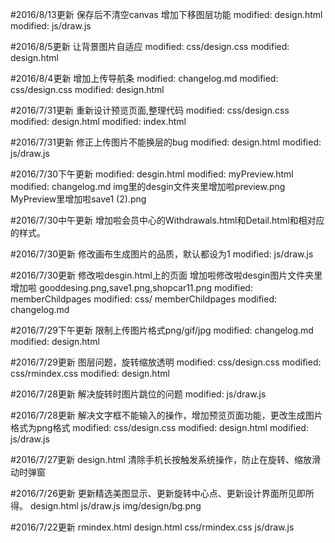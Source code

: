 #2016/8/13更新
保存后不清空canvas 增加下移图层功能
modified:   design.html
modified:   js/draw.js

#2016/8/5更新
让背景图片自适应
modified:   css/design.css
modified:   design.html

#2016/8/4更新
增加上传导航条
modified:   changelog.md
modified:   css/design.css
modified:   design.html

#2016/7/31更新
重新设计预览页面,整理代码
modified:   css/design.css
modified:   design.html
modified:   index.html

#2016/7/31更新
修正上传图片不能换层的bug
modified:   design.html
modified:   js/draw.js

#2016/7/30下午更新
modified:  desgin.html
modified:  myPreview.html
modified:   changelog.md
img里的desgin文件夹里增加啦preview.png
MyPreview里增加啦save1 (2).png

#2016/7/30中午更新
增加啦会员中心的Withdrawals.html和Detail.html和相对应的样式。

#2016/7/30更新
修改画布生成图片的品质，默认都设为1
modified:   js/draw.js

#2016/7/30更新
修改啦desgin.html上的页面
增加啦修改啦desgin图片文件夹里增加啦 gooddesing.png,save1.png,shopcar11.png
modified:   memberChildpages
modified:  css/ memberChildpages
modified:   changelog.md

#2016/7/29下午更新
限制上传图片格式png/gif/jpg
modified:   changelog.md
modified:   design.html


#2016/7/29更新
图层问题，旋转缩放透明
modified:   css/design.css
modified:   css/rmindex.css
modified:   design.html


#2016/7/28更新
解决旋转时图片跳位的问题
modified:   js/draw.js

#2016/7/28更新
解决文字框不能输入的操作，增加预览页面功能，更改生成图片格式为png格式
modified:   css/design.css
modified:   design.html
modified:   js/draw.js

#2016/7/27更新
design.html 清除手机长按触发系统操作，防止在旋转、缩放滑动时弹窗

#2016/7/26更新
更新精选美图显示、更新旋转中心点、更新设计界面所见即所得。
design.html
js/draw.js
img/design/bg.png

#2016/7/22更新
rmindex.html
design.html
css/rmindex.css
js/draw.js